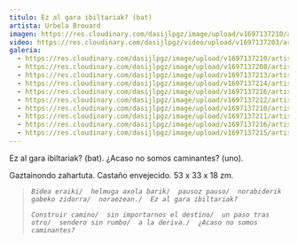 ```yaml
---
titulo: Ez al gara ibiltariak? (bat)
artista: Urbela Brouard
imagen: https://res.cloudinary.com/dasijlpgz/image/upload/v1697137210/artistas/Urbela/Ez%20al%20gara%20ibiltariak%20%28bat%29/P1070244.jpg
video: https://res.cloudinary.com/dasijlpgz/video/upload/v1697137203/artistas/Urbela/Ez%20al%20gara%20ibiltariak%20%28bat%29/Sin_t%C3%ADtulo_1-2.mp4
galeria:
  - https://res.cloudinary.com/dasijlpgz/image/upload/v1697137210/artistas/Urbela/Ez%20al%20gara%20ibiltariak%20%28bat%29/P1070244.jpg
  - https://res.cloudinary.com/dasijlpgz/image/upload/v1697137208/artistas/Urbela/Ez%20al%20gara%20ibiltariak%20%28bat%29/P1070243.jpg
  - https://res.cloudinary.com/dasijlpgz/image/upload/v1697137213/artistas/Urbela/Ez%20al%20gara%20ibiltariak%20%28bat%29/P1070251.jpg
  - https://res.cloudinary.com/dasijlpgz/image/upload/v1697137214/artistas/Urbela/Ez%20al%20gara%20ibiltariak%20%28bat%29/P1070253.jpg
  - https://res.cloudinary.com/dasijlpgz/image/upload/v1697137216/artistas/Urbela/Ez%20al%20gara%20ibiltariak%20%28bat%29/P1070255.jpg
  - https://res.cloudinary.com/dasijlpgz/image/upload/v1697137212/artistas/Urbela/Ez%20al%20gara%20ibiltariak%20%28bat%29/P1070249.jpg
  - https://res.cloudinary.com/dasijlpgz/image/upload/v1697137210/artistas/Urbela/Ez%20al%20gara%20ibiltariak%20%28bat%29/P1070247.jpg
  - https://res.cloudinary.com/dasijlpgz/image/upload/v1697137211/artistas/Urbela/Ez%20al%20gara%20ibiltariak%20%28bat%29/P1070248.jpg
  - https://res.cloudinary.com/dasijlpgz/image/upload/v1697137216/artistas/Urbela/Ez%20al%20gara%20ibiltariak%20%28bat%29/P1070257.jpg
  - https://res.cloudinary.com/dasijlpgz/image/upload/v1697137215/artistas/Urbela/Ez%20al%20gara%20ibiltariak%20%28bat%29/P1070254.jpg
---
```

Ez al gara ibiltariak? (bat). 
¿Acaso no somos caminantes? (uno).

Gaztainondo zahartuta. 
Castaño envejecido. 
53 x 33 x 18 zm.

> *`Bidea eraiki/ 
> helmuga axola barik/ 
> pausoz pauso/ 
> norabiderik gabeko zidorra/ 
> noraezean./ 
> Ez al gara ibiltariak?`*
>
> *`Construir camino/ 
> sin importarnos el destino/ 
> un paso tras otro/ 
> sendero sin rumbo/ 
> a la deriva./ 
> ¿Acaso no somos caminantes?`*